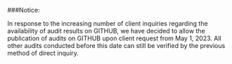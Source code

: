 
###Notice: 

In response to the increasing number of client inquiries regarding the availability of audit results on GITHUB, 
we have decided to allow the publication of audits on GITHUB upon client request from May 1, 2023. 
All other audits conducted before this date can still be verified by the previous method of direct inquiry.




